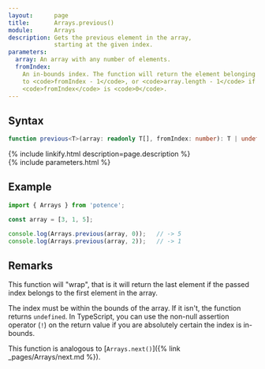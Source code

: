 ```yaml
---
layout:      page
title:       Arrays.previous()
module:      Arrays
description: Gets the previous element in the array,
             starting at the given index.
parameters:
  array: An array with any number of elements.
  fromIndex:
    An in-bounds index. The function will return the element belonging
    to <code>fromIndex - 1</code>, or <code>array.length - 1</code> if
    <code>fromIndex</code> is <code>0</code>.
---
```

## Syntax

```ts
function previous<T>(array: readonly T[], fromIndex: number): T | undefined
```

<div class="description">{% include linkify.html description=page.description %}</div>
{% include parameters.html %}

## Example

```ts
import { Arrays } from 'potence';

const array = [3, 1, 5];

console.log(Arrays.previous(array, 0));   // -> 5
console.log(Arrays.previous(array, 2));   // -> 1
```

## Remarks

This function will "wrap", that is it will return the last element if the passed index
belongs to the first element in the array.

The index must be within the bounds of the array. If it isn't, the function returns `undefined`.
In TypeScript, you can use the non-null assertion operator (`!`) on the return value if you are absolutely
certain the index is in-bounds.

This function is analogous to [`Arrays.next()`]({% link _pages/Arrays/next.md %}).
